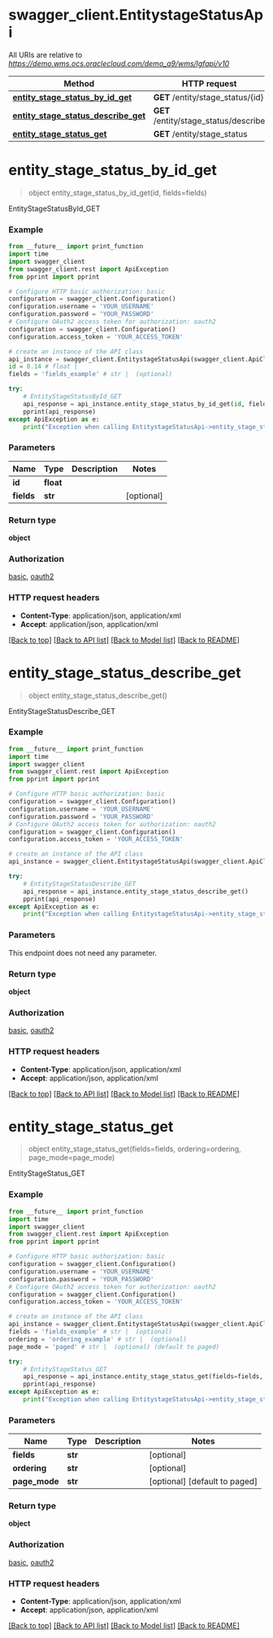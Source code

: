 # swagger_client.EntitystageStatusApi

All URIs are relative to *https://demo.wms.ocs.oraclecloud.com/demo_a9/wms/lgfapi/v10*

Method | HTTP request | Description
------------- | ------------- | -------------
[**entity_stage_status_by_id_get**](EntitystageStatusApi.md#entity_stage_status_by_id_get) | **GET** /entity/stage_status/{id} | EntityStageStatusById_GET
[**entity_stage_status_describe_get**](EntitystageStatusApi.md#entity_stage_status_describe_get) | **GET** /entity/stage_status/describe | EntityStageStatusDescribe_GET
[**entity_stage_status_get**](EntitystageStatusApi.md#entity_stage_status_get) | **GET** /entity/stage_status | EntityStageStatus_GET


# **entity_stage_status_by_id_get**
> object entity_stage_status_by_id_get(id, fields=fields)

EntityStageStatusById_GET



### Example
```python
from __future__ import print_function
import time
import swagger_client
from swagger_client.rest import ApiException
from pprint import pprint

# Configure HTTP basic authorization: basic
configuration = swagger_client.Configuration()
configuration.username = 'YOUR_USERNAME'
configuration.password = 'YOUR_PASSWORD'
# Configure OAuth2 access token for authorization: oauth2
configuration = swagger_client.Configuration()
configuration.access_token = 'YOUR_ACCESS_TOKEN'

# create an instance of the API class
api_instance = swagger_client.EntitystageStatusApi(swagger_client.ApiClient(configuration))
id = 8.14 # float | 
fields = 'fields_example' # str |  (optional)

try:
    # EntityStageStatusById_GET
    api_response = api_instance.entity_stage_status_by_id_get(id, fields=fields)
    pprint(api_response)
except ApiException as e:
    print("Exception when calling EntitystageStatusApi->entity_stage_status_by_id_get: %s\n" % e)
```

### Parameters

Name | Type | Description  | Notes
------------- | ------------- | ------------- | -------------
 **id** | **float**|  | 
 **fields** | **str**|  | [optional] 

### Return type

**object**

### Authorization

[basic](../README.md#basic), [oauth2](../README.md#oauth2)

### HTTP request headers

 - **Content-Type**: application/json, application/xml
 - **Accept**: application/json, application/xml

[[Back to top]](#) [[Back to API list]](../README.md#documentation-for-api-endpoints) [[Back to Model list]](../README.md#documentation-for-models) [[Back to README]](../README.md)

# **entity_stage_status_describe_get**
> object entity_stage_status_describe_get()

EntityStageStatusDescribe_GET



### Example
```python
from __future__ import print_function
import time
import swagger_client
from swagger_client.rest import ApiException
from pprint import pprint

# Configure HTTP basic authorization: basic
configuration = swagger_client.Configuration()
configuration.username = 'YOUR_USERNAME'
configuration.password = 'YOUR_PASSWORD'
# Configure OAuth2 access token for authorization: oauth2
configuration = swagger_client.Configuration()
configuration.access_token = 'YOUR_ACCESS_TOKEN'

# create an instance of the API class
api_instance = swagger_client.EntitystageStatusApi(swagger_client.ApiClient(configuration))

try:
    # EntityStageStatusDescribe_GET
    api_response = api_instance.entity_stage_status_describe_get()
    pprint(api_response)
except ApiException as e:
    print("Exception when calling EntitystageStatusApi->entity_stage_status_describe_get: %s\n" % e)
```

### Parameters
This endpoint does not need any parameter.

### Return type

**object**

### Authorization

[basic](../README.md#basic), [oauth2](../README.md#oauth2)

### HTTP request headers

 - **Content-Type**: application/json, application/xml
 - **Accept**: application/json, application/xml

[[Back to top]](#) [[Back to API list]](../README.md#documentation-for-api-endpoints) [[Back to Model list]](../README.md#documentation-for-models) [[Back to README]](../README.md)

# **entity_stage_status_get**
> object entity_stage_status_get(fields=fields, ordering=ordering, page_mode=page_mode)

EntityStageStatus_GET



### Example
```python
from __future__ import print_function
import time
import swagger_client
from swagger_client.rest import ApiException
from pprint import pprint

# Configure HTTP basic authorization: basic
configuration = swagger_client.Configuration()
configuration.username = 'YOUR_USERNAME'
configuration.password = 'YOUR_PASSWORD'
# Configure OAuth2 access token for authorization: oauth2
configuration = swagger_client.Configuration()
configuration.access_token = 'YOUR_ACCESS_TOKEN'

# create an instance of the API class
api_instance = swagger_client.EntitystageStatusApi(swagger_client.ApiClient(configuration))
fields = 'fields_example' # str |  (optional)
ordering = 'ordering_example' # str |  (optional)
page_mode = 'paged' # str |  (optional) (default to paged)

try:
    # EntityStageStatus_GET
    api_response = api_instance.entity_stage_status_get(fields=fields, ordering=ordering, page_mode=page_mode)
    pprint(api_response)
except ApiException as e:
    print("Exception when calling EntitystageStatusApi->entity_stage_status_get: %s\n" % e)
```

### Parameters

Name | Type | Description  | Notes
------------- | ------------- | ------------- | -------------
 **fields** | **str**|  | [optional] 
 **ordering** | **str**|  | [optional] 
 **page_mode** | **str**|  | [optional] [default to paged]

### Return type

**object**

### Authorization

[basic](../README.md#basic), [oauth2](../README.md#oauth2)

### HTTP request headers

 - **Content-Type**: application/json, application/xml
 - **Accept**: application/json, application/xml

[[Back to top]](#) [[Back to API list]](../README.md#documentation-for-api-endpoints) [[Back to Model list]](../README.md#documentation-for-models) [[Back to README]](../README.md)

